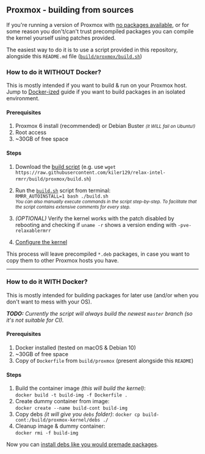 ## Proxmox - building from sources

If you're running a version of Proxmox with [no packages available](../../README.md#proxmox---premade-packages-easy), or
for some reason you don't/can't trust precompiled packages you can compile the kernel yourself using patches provided.

The easiest way to do it is to use a script provided in this repository, alongside this `README.md` file 
([`build/proxmox/build.sh`](build.sh))


### How to do it WITHOUT Docker?
This is mostly intended if you want to build & run on your Proxmox host. Jump to [Docker-ized](README.md#how-to-do-it-with-docker)
guide if you want to build packages in an isolated environment.

#### Prerequisites
1. Proxmox 6 install (recommended) or Debian Buster <small>*(it WILL fail on Ubuntu!)*</small>
2. Root access
3. ~30GB of free space

#### Steps
1. Download the [build script](build.sh) (e.g. use `wget https://raw.githubusercontent.com/kiler129/relax-intel-rmrr/build/proxmox/build.sh`)
2. Run the [`build.sh`](build.sh) script from terminal:  
   `RMRR_AUTOINSTALL=1 bash ./build.sh`  
   <small>*You can also manually execute commands in the script step-by-step. To facilitate that the script contains 
   extensive comments for every step.*</small>

4. *(OPTIONAL)* Verify the kernel works with the patch disabled by rebooting and checking if `uname -r` shows a version
   ending with `-pve-relaxablermrr`
5. [Configure the kernel](../../README.md#configuration)

This process will leave precompiled `*.deb` packages, in case you want to copy them to other Proxmox hosts you have.

---

### How to do it WITH Docker?
This is mostly intended for building packages for later use (and/or when you don't want to mess with your OS).

***TODO:** Currently the script will always build the newest `master` branch (so it's not suitable for CI).*

#### Prerequisites
1. Docker installed (tested on macOS & Debian 10)
2. ~30GB of free space
3. Copy of `Dockerfile` from `build/proxmox` (present alongside this `README`)

#### Steps

1. Build the container image *(this will build the kernel)*:  
   `docker build -t build-img -f Dockerfile .`
2. Create dummy container from image:  
   `docker create --name build-cont build-img`
3. Copy debs *(it will give you `debs` folder)*:
   `docker cp build-cont:/build/proxmox-kernel/debs ./`
4. Cleanup image & dummy container:  
   `docker rmi -f build-img`

Now you can [install debs like you would premade packages](../../README.md#proxmox---premade-packages-easy).

